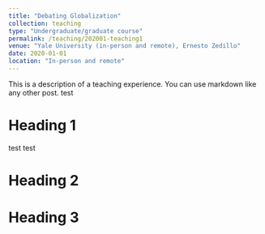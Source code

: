 ```yaml
---
title: "Debating Globalization"
collection: teaching
type: "Undergraduate/graduate course"
permalink: /teaching/202001-teaching1
venue: "Yale University (in-person and remote), Ernesto Zedillo"
date: 2020-01-01
location: "In-person and remote"
---
```


This is a description of a teaching experience. You can use markdown like any other post. 
test

Heading 1
======

test test 

Heading 2
======

Heading 3
======
